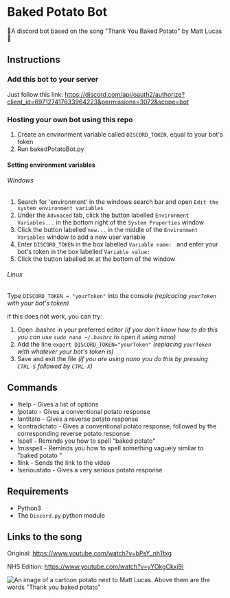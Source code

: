 # Baked Potato Bot
 :potato:A discord bot based on the song "Thank You Baked Potato" by Matt Lucas:potato:
 




## Instructions

### Add this bot to your server
Just follow this link: https://discord.com/api/oauth2/authorize?client_id=697127417633964223&permissions=3072&scope=bot

### Hosting your own bot using this repo
1. Create an environment variable called `DISCORD_TOKEN`, equal to your bot's token
2. Run bakedPotatoBot.py

#### Setting environment variables

###### Windows
1. Search for 'environment' in the windows search bar and open `Edit the system environment variables`
2. Under the `Advnaced` tab, click the button labelled `Environment Variables...` in the bottom right of the `System Properties` window 
3. Click the button labelled `new...` in the middle of the `Environment Variables` window to add a new user variable
4. Enter `DISCORD_TOKEN` in the box labelled `Variable name: `  and enter your bot's token in the box labelled `Variable value: `
5. Click the button labelled `OK` at the bottom of the window

###### Linux
Type `DISCORD_TOKEN = "yourToken"` into the console *(replcacing `yourToken` with your bot's token)*

if this does not work, you can try:
1. Open .bashrc in your preferred editor *(if you don't know how to do this you can use `sudo nano ~/.bashrc` to open it using nano)*
2. Add the line ```export DISCORD_TOKEN="yourToken"``` *(replacing `yourToken` with whatever your bot's token is)*
3. Save and exit the file *(if you are using nano you do this by pressing `CTRL-S` followed by `CTRL-X`)*

## Commands
* !help - Gives a list of options
* !potato - Gives a conventional potato response
* !antitato - Gives a reverse potato response
* !contradictato - Gives a conventional potato response, followed by the corresponding reverse potato response
* !spell - Reminds you how to spell "baked potato" 
* !misspell - Reminds you how to spell something vaguely similar to "baked potato "
* !link - Sends the link to the video
* !serioustato - Gives a very serious potato response

## Requirements
* Python3
* The `Discord.py` python module


## Links to the song

Original: https://www.youtube.com/watch?v=bPsY_nhTtxg

NHS Edition: https://www.youtube.com/watch?v=yYOkgCkxj9I

 ![An image of a cartoon potato next to Matt Lucas. Above them are the words "Thank you baked potato"](https://celebmix.com/wp-content/uploads/2020/04/BakedPotato.jpg)

